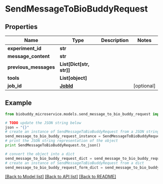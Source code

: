 # SendMessageToBioBuddyRequest


## Properties

Name | Type | Description | Notes
------------ | ------------- | ------------- | -------------
**experiment_id** | **str** |  | 
**message_content** | **str** |  | 
**previous_messages** | **List[Dict[str, str]]** |  | 
**tools** | **List[object]** |  | 
**job_id** | [**JobId**](JobId.md) |  | [optional] 

## Example

```python
from biobuddy_microservice.models.send_message_to_bio_buddy_request import SendMessageToBioBuddyRequest

# TODO update the JSON string below
json = "{}"
# create an instance of SendMessageToBioBuddyRequest from a JSON string
send_message_to_bio_buddy_request_instance = SendMessageToBioBuddyRequest.from_json(json)
# print the JSON string representation of the object
print SendMessageToBioBuddyRequest.to_json()

# convert the object into a dict
send_message_to_bio_buddy_request_dict = send_message_to_bio_buddy_request_instance.to_dict()
# create an instance of SendMessageToBioBuddyRequest from a dict
send_message_to_bio_buddy_request_form_dict = send_message_to_bio_buddy_request.from_dict(send_message_to_bio_buddy_request_dict)
```
[[Back to Model list]](../README.md#documentation-for-models) [[Back to API list]](../README.md#documentation-for-api-endpoints) [[Back to README]](../README.md)


